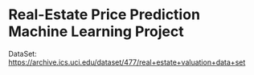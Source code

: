 # Real-Estate Price Prediction Machine Learning Project

DataSet: https://archive.ics.uci.edu/dataset/477/real+estate+valuation+data+set
